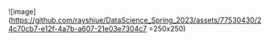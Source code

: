 ![image](https://github.com/rayshiue/DataScience_Spring_2023/assets/77530430/24c70cb7-e12f-4a7b-a607-21e03e7304c7 =250x250)
